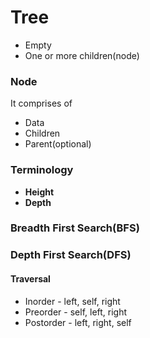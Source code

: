 # Tree
* Empty
* One or more children(node)

### Node
It comprises of
* Data
* Children
* Parent(optional)

### Terminology
* __Height__
* __Depth__

### Breadth First Search(BFS)

### Depth First Search(DFS)

#### Traversal
* Inorder - left, self, right
* Preorder - self, left, right
* Postorder - left, right, self
